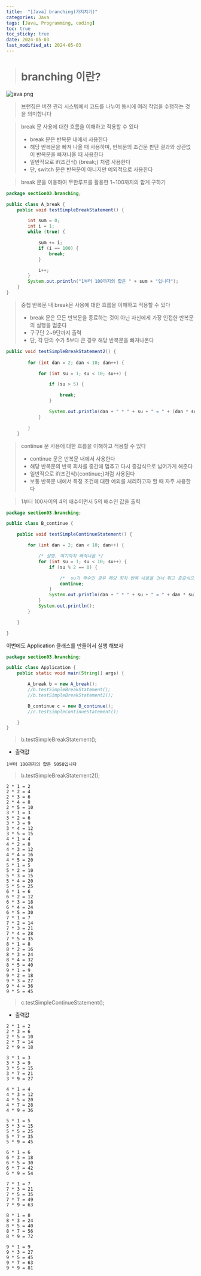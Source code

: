 ```yaml
---
title:  "[Java] branching(가지치기)" 
categories: Java
tags: [Java, Programming, coding]
toc: true
toc_sticky: true
date: 2024-05-03
last_modified_at: 2024-05-03
---
```


> # branching 이란?

![java.png](/assets/images/java.png)

> 브랜칭은 버전 관리 시스템에서 코드를 나누어 동시에 여러 작업을 수행하는 것을 의미합니다

> break 문 사용에 대한 흐름을 이해하고 적용할 수 있다
> - break 문은 반복문 내에서 사용한다
> - 해당 반복문을 빠져 나올 때 사용하며, 반복문의 조건문 판단 결과와 상관없이 반복문을 빠져나올 때 사용한다
> - 일반적으로 if(조건식) {break;} 처럼 사용한다
> - 단, switch 문은 반복문이 아니지만 예외적으로 사용한다

> break 문을 이용하여 무한루프를 활용한 1~100까지의 합계 구하기

~~~java
package section03.branching;

public class A_break {
    public void testSimpleBreakStatement() {

        int sum = 0;
        int i = 1;
        while (true) {

            sum += i;
            if (i == 100) {
                break;
            }

            i++;
        }
        System.out.println("1부터 100까지의 합은 " + sum + "입니다");
    }
}
~~~

> 중첩 반복문 내 break문 사용에 대한 흐름을 이해하고 적용할 수 있다
> - break 문은 모든 반복문을 종료하는 것이 아닌 자신에게 가장 인접한 반복문의 실행을 멈춘다
> - 구구단 2~9단까지 출력
> - 단, 각 단의 수가 5보다 큰 경우 해당 반복문을 빠져나온다

~~~java
public void testSimpleBreakStatement2() {
    
        for (int dan = 2; dan < 10; dan++) {

            for (int su = 1; su < 10; su++) {

                if (su > 5) {

                    break;
                }

                System.out.println(dan + " * " + su + " = " + (dan * su));
            }

        }
    }
~~~

> continue 문 사용에 대한 흐름을 이해하고 적용할 수 있다
> - continue 문은 반복문 내에서 사용한다
> - 해당 반복문의 반복 회차를 중간에 멈추고 다시 증감식으로 넘어가게 해준다
> - 일반적으로 if(조건식){continue;}처럼 사용된다
> - 보통 반복문 내에서 특정 조건에 대한 예외를 처리하고자 할 때 자주 사용한다

> 1부터 100사이의 4의 배수이면서 5의 배수인 값을 출력

~~~java
package section03.branching;

public class B_continue {

    public void testSimpleContinueStatement() {

        for (int dan = 2; dan < 10; dan++) {

            /* 설명. 여기까지 빠져나옴 */
            for (int su = 1; su < 10; su++) {
                if (su % 2 == 0) {

                    /*  su가 짝수인 경우 해당 회차 반복 내용을 건너 뛰고 증감식으로 이동 */
                    continue;
                }
                System.out.println(dan + " * " + su + " = " + dan * su);
            }
            System.out.println();
        }

    }

}
~~~

이번에도 Application 클래스를 만들어서 실행 해보자

~~~java
package section03.branching;

public class Application {
    public static void main(String[] args) {

        A_break b = new A_break();
        //b.testSimpleBreakStatement();
        //b.testSimpleBreakStatement2();

        B_continue c = new B_continue();
        //c.testSimpleContinueStatement();

    }
}
~~~

> b.testSimpleBreakStatement();

- 출력값

~~~
1부터 100까지의 합은 5050입니다
~~~

> b.testSimpleBreakStatement2();

~~~
2 * 1 = 2
2 * 2 = 4
2 * 3 = 6
2 * 4 = 8
2 * 5 = 10
3 * 1 = 3
3 * 2 = 6
3 * 3 = 9
3 * 4 = 12
3 * 5 = 15
4 * 1 = 4
4 * 2 = 8
4 * 3 = 12
4 * 4 = 16
4 * 5 = 20
5 * 1 = 5
5 * 2 = 10
5 * 3 = 15
5 * 4 = 20
5 * 5 = 25
6 * 1 = 6
6 * 2 = 12
6 * 3 = 18
6 * 4 = 24
6 * 5 = 30
7 * 1 = 7
7 * 2 = 14
7 * 3 = 21
7 * 4 = 28
7 * 5 = 35
8 * 1 = 8
8 * 2 = 16
8 * 3 = 24
8 * 4 = 32
8 * 5 = 40
9 * 1 = 9
9 * 2 = 18
9 * 3 = 27
9 * 4 = 36
9 * 5 = 45
~~~

> c.testSimpleContinueStatement();

- 출력값

~~~
2 * 1 = 2
2 * 3 = 6
2 * 5 = 10
2 * 7 = 14
2 * 9 = 18

3 * 1 = 3
3 * 3 = 9
3 * 5 = 15
3 * 7 = 21
3 * 9 = 27

4 * 1 = 4
4 * 3 = 12
4 * 5 = 20
4 * 7 = 28
4 * 9 = 36

5 * 1 = 5
5 * 3 = 15
5 * 5 = 25
5 * 7 = 35
5 * 9 = 45

6 * 1 = 6
6 * 3 = 18
6 * 5 = 30
6 * 7 = 42
6 * 9 = 54

7 * 1 = 7
7 * 3 = 21
7 * 5 = 35
7 * 7 = 49
7 * 9 = 63

8 * 1 = 8
8 * 3 = 24
8 * 5 = 40
8 * 7 = 56
8 * 9 = 72

9 * 1 = 9
9 * 3 = 27
9 * 5 = 45
9 * 7 = 63
9 * 9 = 81
~~~

